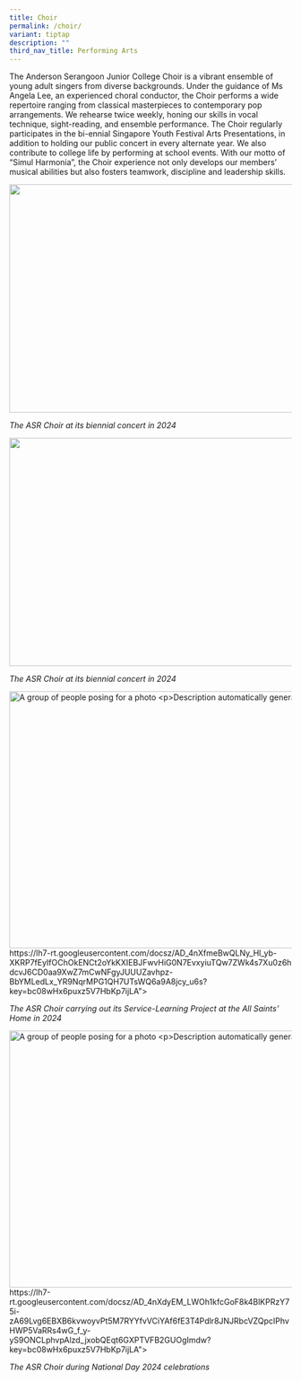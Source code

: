 ```yaml
---
title: Choir
permalink: /choir/
variant: tiptap
description: ""
third_nav_title: Performing Arts
---
```

<p>The Anderson Serangoon Junior College Choir is a vibrant ensemble of young
adult singers from diverse backgrounds. Under the guidance of Ms Angela
Lee, an experienced choral conductor, the Choir performs a wide repertoire
ranging from classical masterpieces to contemporary pop arrangements. We
rehearse twice weekly, honing our skills in vocal technique, sight-reading,
and ensemble performance. The Choir regularly participates in the bi-ennial
Singapore Youth Festival Arts Presentations, in addition to holding our
public concert in every alternate year. We also contribute to college life
by performing at school events. With our motto of “Simul Harmonia”, the
Choir experience not only develops our members’ musical abilities but also
fosters teamwork, discipline and leadership skills.</p>
<p></p>
<div class="isomer-image-wrapper">
<img style="margin-left:0px;margin-top:0px;" height="407" width="610" src="https://lh7-rt.googleusercontent.com/docsz/AD_4nXfr5itOOHZk3aVVruztyrFvFdjDNQhRj-IZOhiZfMPlLOO4PiKVkP3RmAoQh7v_Av84AXJkKzYqMiRd3LcduTfaKYR9_R0dXx8xnJJt8Hktx_SwPECSz1xWDe7udbrCCNojaX-PdAkl0H61g3FuOR8?key=bc08wHx6puxz5V7HbKp7ijLA">
</div>
<p></p>
<p><em>The ASR Choir at its biennial concert in 2024</em>
</p>
<div class="isomer-image-wrapper">
<img style="margin-left:0px;margin-top:0px;" height="407" width="610" src="https://lh7-rt.googleusercontent.com/docsz/AD_4nXeKrZcs2np37IPomOERQZionf2CqHGgga0JxxUHM99pcGyxHdGw704dnH18Ri0zlJJxg_uXj9uGATPeAMAaFXkxkwZpHEwZo4bsWoDs4FI5z_FBEe2XL76ppu0aw80mj5t1ZuFhzmAFr3lBtarryKc?key=bc08wHx6puxz5V7HbKp7ijLA">
</div>
<p></p>
<p><em>The ASR Choir at its biennial concert in 2024</em>
</p>
<div class="isomer-image-wrapper">
<img style="margin-left:0px;margin-top:0px;" height="458" width="611" alt="A group of people posing for a photo

Description automatically generated" src="https://lh7-rt.googleusercontent.com/docsz/AD_4nXfmeBwQLNy_Hl_yb-XKRP7fEyIfOChOkENCt2oYkKXIEBJFwvHiG0N7EvxyiuTQw7ZWk4s7Xu0z6hdcvJ6CD0aa9XwZ7mCwNFgyJUUUZavhpz-BbYMLedLx_YR9NqrMPG1QH7UTsWQ6a9A8jcy_u6s?key=bc08wHx6puxz5V7HbKp7ijLA">
</div>
<p><em>The ASR Choir carrying out its Service-Learning Project at the All Saints’ Home in 2024</em>
</p>
<div class="isomer-image-wrapper">
<img style="margin-left:0px;margin-top:0px;" height="458" width="611" alt="A group of people posing for a photo

Description automatically generated" src="https://lh7-rt.googleusercontent.com/docsz/AD_4nXdyEM_LWOh1kfcGoF8k4BlKPRzY75i-zA69Lvg6EBXB6kvwoyvPt5M7RYYfvVCiYAf6fE3T4Pdlr8JNJRbcVZQpcIPhvHWP5VaRRs4wG_f_y-yS9ONCLphvpAlzd_jxobQEqt6GXPTVFB2GUOgImdw?key=bc08wHx6puxz5V7HbKp7ijLA">
</div>
<p><em>The ASR Choir during National Day 2024 celebrations</em>
<br>
<br>
</p>